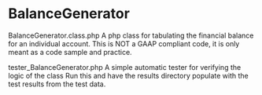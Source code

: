 # BalanceGenerator

BalanceGenerator.class.php
    A php class for tabulating the financial balance for an individual account.
    This is NOT a GAAP compliant code, it is only meant as a code sample and practice.

tester_BalanceGenerator.php
    A simple automatic tester for verifying the logic of the class
    Run this and have the results directory populate with the test results from the test data.


